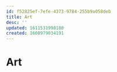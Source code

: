 ```yaml
---
id: f52825ef-7efe-4373-9784-255b9a058deb
title: Art
desc: ''
updated: 1611531998180
created: 1608979034191
---
```


# Art
